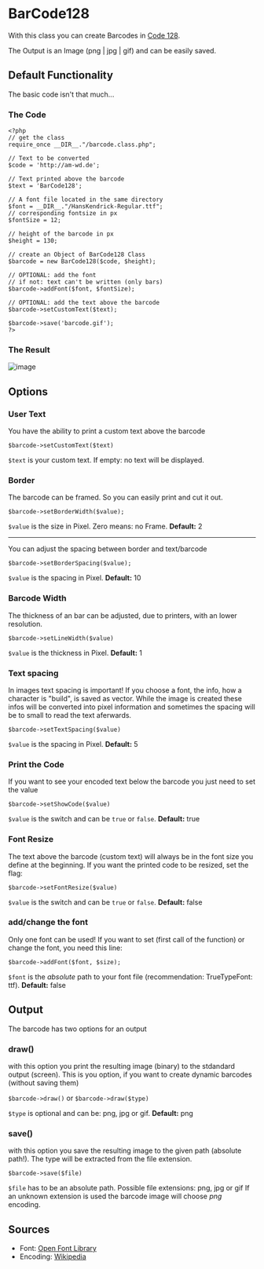 # BarCode128

With this class you can create Barcodes in [Code 128](http://en.wikipedia.org/wiki/Code_128).

The Output is an Image (png | jpg | gif) and can be easily saved.

## Default Functionality

The basic code isn't that much...

### The Code

```
<?php
// get the class
require_once __DIR__."/barcode.class.php";

// Text to be converted
$code = 'http://am-wd.de';

// Text printed above the barcode
$text = 'BarCode128';

// A font file located in the same directory
$font = __DIR__."/HansKendrick-Regular.ttf";
// corresponding fontsize in px
$fontSize = 12;

// height of the barcode in px
$height = 130;

// create an Object of BarCode128 Class
$barcode = new BarCode128($code, $height);

// OPTIONAL: add the font
// if not: text can't be written (only bars)
$barcode->addFont($font, $fontSize);

// OPTIONAL: add the text above the barcode
$barcode->setCustomText($text);

$barcode->save('barcode.gif');
?>
```

### The Result

![image](http://dev.am-wd.de/pics/barcode.gif)

## Options

### User Text

You have the ability to print a custom text above the barcode

`$barcode->setCustomText($text)`

`$text` is your custom text. If empty: no text will be displayed.

### Border

The barcode can be framed. So you can easily print and cut it out.

`$barcode->setBorderWidth($value);`

`$value` is the size in Pixel. Zero means: no Frame. **Default:** 2

----------------------------------------------------------------------
You can adjust the spacing between border and text/barcode

`$barcode->setBorderSpacing($value);`

`$value` is the spacing in Pixel. **Default:** 10

### Barcode Width

The thickness of an bar can be adjusted, due to printers, with an lower resolution.

`$barcode->setLineWidth($value)`

`$value` is the thickness in Pixel. **Default:** 1

### Text spacing

In images text spacing is important! If you choose a font, the info, how a character is "build", is saved as vector. While the image is created these infos will be converted into pixel information and sometimes the spacing will be to small to read the text aferwards.

`$barcode->setTextSpacing($value)`

`$value` is the spacing in Pixel. **Default:** 5

### Print the Code

If you want to see your encoded text below the barcode you just need to set the value

`$barcode->setShowCode($value)`

`$value` is the switch and can be `true` or `false`. **Default:** true

### Font Resize

The text above the barcode (custom text) will always be in the font size you define at the beginning.
If you want the printed code to be resized, set the flag:

`$barcode->setFontResize($value)`

`$value` is the switch and can be `true` or `false`. **Default:** false

### add/change the font

Only one font can be used! If you want to set (first call of the function) or change the font, you need this line:

`$barcode->addFont($font, $size);`

`$font` is the _absolute_ path to your font file (recommendation: TrueTypeFont: ttf). **Default:** false

## Output

The barcode has two options for an output

### draw()

with this option you print the resulting image (binary) to the stdandard output (screen).
This is you option, if you want to create dynamic barcodes (without saving them)

`$barcode->draw()` or `$barcode->draw($type)`

`$type` is optional and can be: png, jpg or gif. **Default:** png

### save()

with this option you save the resulting image to the given path (absolute path!).
The type will be extracted from the file extension.

`$barcode->save($file)`

`$file` has to be an absolute path. Possible file extensions: png, jpg or gif
If an unknown extension is used the barcode image will choose _png_ encoding.

## Sources

- Font: [Open Font Library](http://openfontlibrary.org/en/font/hans-kendrick)
- Encoding: [Wikipedia](http://en.wikipedia.org/wiki/Code_128)
